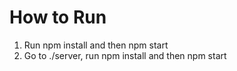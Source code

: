 # How to Run
1. Run npm install and then npm start
2. Go to ./server, run npm install and then npm start
